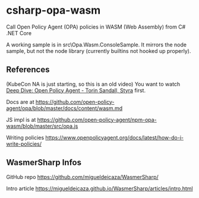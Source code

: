 # csharp-opa-wasm

Call Open Policy Agent (OPA) policies in WASM (Web Assembly) from C# .NET Core

A working sample is in src\Opa.Wasm.ConsoleSample. It mirrors the node sample, but not the node library (currently builtins not hooked up properly).

## References

(KubeCon NA is just starting, so this is an old video) You want to watch [Deep Dive: Open Policy Agent - Torin Sandall, Styra](https://www.youtube.com/watch?v=Vdy26oA3py8) first.

Docs are at https://github.com/open-policy-agent/opa/blob/master/docs/content/wasm.md

JS impl is at https://github.com/open-policy-agent/npm-opa-wasm/blob/master/src/opa.js

Writing policies https://www.openpolicyagent.org/docs/latest/how-do-i-write-policies/

## WasmerSharp Infos

GitHub repo https://github.com/migueldeicaza/WasmerSharp/

Intro article https://migueldeicaza.github.io/WasmerSharp/articles/intro.html